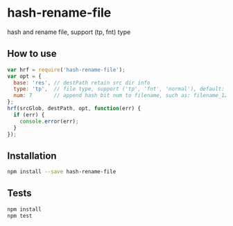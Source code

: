 # hash-rename-file
hash and rename file, support (tp, fnt) type

## How to use
```js
var hrf = require('hash-rename-file');
var opt = {
  base: 'res', // destPath retain src dir info
  type: 'tp',  // file type, support ('tp', 'fnt', 'normal'), default: 'normal'
  num: 7       // append hash bit num to filename, such as: filename_1234567.png
};
hrf(srcGlob, destPath, opt, function(err) {
  if (err) {
    console.error(err);
  }
});
```

## Installation
```sh
npm install --save hash-rename-file
```

## Tests
```sh
npm install
npm test
```